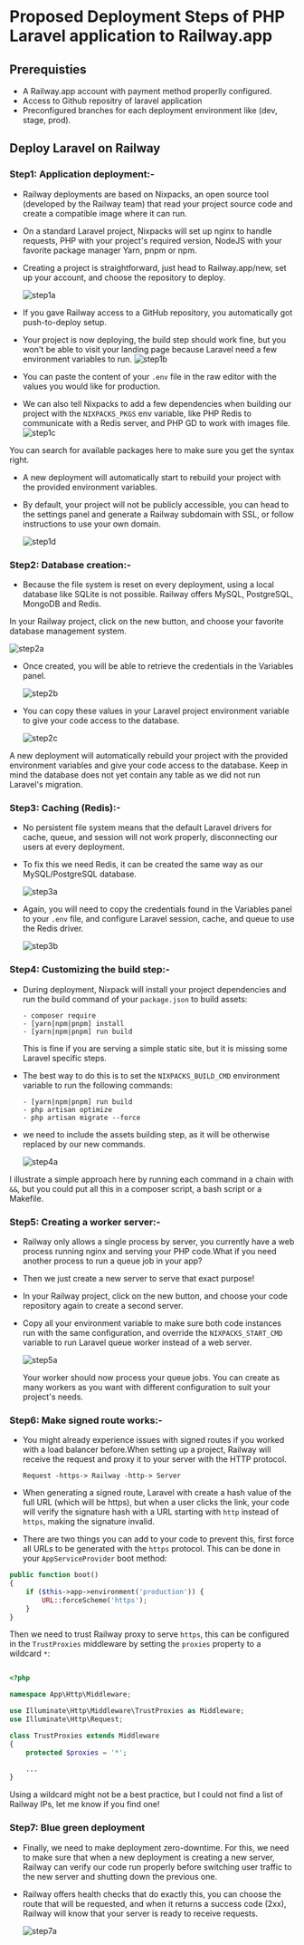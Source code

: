 # Proposed Deployment Steps of PHP Laravel application to Railway.app

## Prerequisties 
- A Railway.app account with payment method properlly configured.
- Access to Github repositry of laravel application
- Preconfigured branches for each deployment environment like (dev, stage, prod).

## Deploy Laravel on Railway

### Step1: Application deployment:-
- Railway deployments are based on Nixpacks, an open source tool (developed by the Railway team) that read your project source code and create a compatible image where it can run.
- On a standard Laravel project, Nixpacks will set up nginx to handle requests, PHP with your project's required version, NodeJS with your favorite package manager Yarn, pnpm or npm.
- Creating a project is straightforward, just head to Railway.app/new, set up your account, and choose the repository to deploy.

   ![step1a](step1a.png)

- If you gave Railway access to a GitHub repository, you automatically got push-to-deploy setup.

- Your project is now deploying, the build step should work fine, but you won't be able to visit your landing page because Laravel need a few environment variables to run.
   ![step1b](step1b.png)

- You can paste the content of your `.env` file in the raw editor with the values you would like for production.

- We can also tell Nixpacks to add a few dependencies when building our project with the `NIXPACKS_PKGS` env variable, like PHP Redis to communicate with a Redis server, and PHP GD to work with images file.
   ![step1c](step1c.png)

You can search for available packages here to make sure you get the syntax right.

- A new deployment will automatically start to rebuild your project with the provided environment variables.

- By default, your project will not be publicly accessible, you can head to the settings panel and generate a Railway subdomain with SSL, or follow instructions to use your own domain.

   ![step1d](step1d.png)

### Step2: Database creation:-

- Because the file system is reset on every deployment, using a local database like SQLite is not possible. Railway offers MySQL, PostgreSQL, MongoDB and Redis.

In your Railway project, click on the new button, and choose your favorite database management system.

   ![step2a](step2a.png)

- Once created, you will be able to retrieve the credentials in the Variables panel.

   ![step2b](step2b.png)

- You can copy these values in your Laravel project environment variable to give your code access to the database.

   ![step2c](step2c.png)

A new deployment will automatically rebuild your project with the provided environment variables and give your code access to the database. Keep in mind the database does not yet contain any table as we did not run Laravel's migration.

### Step3: Caching (Redis):-

- No persistent file system means that the default Laravel drivers for cache, queue, and session will not work properly, disconnecting our users at every deployment.

- To fix this we need Redis, it can be created the same way as our MySQL/PostgreSQL database.

   ![step3a](step3a.png)

- Again, you will need to copy the credentials found in the Variables panel to your `.env` file, and configure Laravel session, cache, and queue to use the Redis driver.
   
   ![step3b](step3b.png)

### Step4: Customizing the build step:-

- During deployment, Nixpack will install your project dependencies and run the build command of your `package.json` to build assets:

      - composer require
      - [yarn|npm|pnpm] install
      - [yarn|npm|pnpm] run build
  
  This is fine if you are serving a simple static site, but it is missing some Laravel specific steps.

- The best way to do this is to set the `NIXPACKS_BUILD_CMD` environment variable to run the following commands:

      - [yarn|npm|pnpm] run build
      - php artisan optimize
      - php artisan migrate --force

- we need to include the assets building step, as it will be otherwise replaced by our new commands.

    ![step4a](step4a.png)

I illustrate a simple approach here by running each command in a chain with `&&`, but you could put all this in a composer script, a bash script or a Makefile.

### Step5: Creating a worker server:-

- Railway only allows a single process by server, you currently have a web process running nginx and serving your PHP code.What if you need another process to run a queue job in your app?

- Then we just create a new server to serve that exact purpose!

- In your Railway project, click on the new button, and choose your code repository again to create a second server.

- Copy all your environment variable to make sure both code instances run with the same configuration, and override the `NIXPACKS_START_CMD` variable to run Laravel queue worker instead of a web server.

   ![step5a](step5a.png)

   Your worker should now process your queue jobs. You can create as many workers as you want with different configuration to suit your project's needs.

### Step6: Make signed route works:-

- You might already experience issues with signed routes if you worked with a load balancer before.When setting up a project, Railway will receive the request and proxy it to your server with the HTTP protocol.

      Request -https-> Railway -http-> Server

- When generating a signed route, Laravel with create a hash value of the full URL (which will be https), but when a user clicks the link, your code will verify the signature hash with a URL starting with `http` instead of `https`, making the signature invalid.

- There are two things you can add to your code to prevent this, first force all URLs to be generated with the `https` protocol. This can be done in your `AppServiceProvider` boot method:

```php
public function boot()
{
    if ($this->app->environment('production')) {
        URL::forceScheme('https');
    }
}
```

Then we need to trust Railway proxy to serve `https`, this can be configured in the `TrustProxies` middleware by setting the `proxies` property to a wildcard `*`:

```php

<?php

namespace App\Http\Middleware;

use Illuminate\Http\Middleware\TrustProxies as Middleware;
use Illuminate\Http\Request;

class TrustProxies extends Middleware
{
    protected $proxies = '*';

    ...
}

```

Using a wildcard might not be a best practice, but I could not find a list of Railway IPs, let me know if you find one!

### Step7: Blue green deployment

- Finally, we need to make deployment zero-downtime. For this, we need to make sure that when a new deployment is creating a new server, Railway can verify our code run properly before switching user traffic to the new server and shutting down the previous one.

- Railway offers health checks that do exactly this, you can choose the route that will be requested, and when it returns a success code (2xx), Railway will know that your server is ready to receive requests.

   ![step7a](step7a.png)